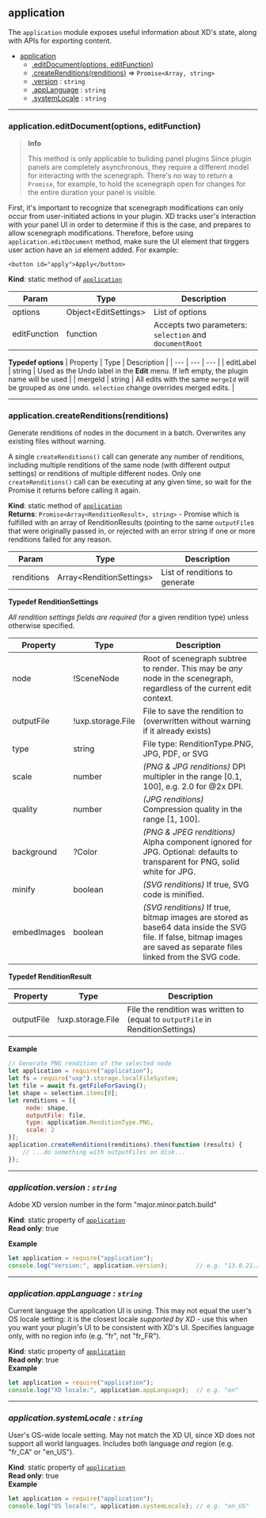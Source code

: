 <a name="module_application"></a>

## application
The `application` module exposes useful information about XD's state, along with APIs for exporting content.

* [application](#module_application)
    * [.editDocument(options, editFunction)](#module_application-editFunction)
    * [.createRenditions(renditions)](#module_application-createRenditions) ⇒ `Promise<Array, string>`
    * [.version](#module_application-version) : <code>string</code>
    * [.appLanguage](#module_application-appLanguage) : <code>string</code>
    * [.systemLocale](#module_application-systemLocale) : <code>string</code>

* * *

<a name="module_application-createRenditions"></a>

### application.editDocument(options, editFunction)
> **Info**
>
> This method is only applicable to buliding panel plugins
Since plugin panels are completely asynchronous, they require a different model for interacting with the scenegraph. There's no way to return a `Promise`, for example, to hold the scenegraph open for changes for the entire duration your panel is visible.

First, it's important to recognize that scenegraph modifications can only occur from user-initiated actions in your plugin. XD tracks user's interaction with your panel UI in order to determine if this is the case, and prepares to allow scenegraph modifications. Therefore, before using `application.editDocument` method, make sure the UI element that tirggers user action have an `id` element added. For example:

```
<button id="apply">Apply</button>
```

**Kind**: static method of [<code>application</code>](#module_application)  

| Param | Type | Description |
| --- | --- | --- |
| options | Object&lt;EditSettings> | List of options |
| editFunction | function | Accepts two parameters: `selection` and `documentRoot`|

**Typedef options**
| Property | Type | Description |
| --- | --- | --- |
| editLabel | string | Used as the Undo label in the **Edit** menu. If left empty, the plugin name will be used |
| mergeId | string | All edits with the same `mergeId` will be grouped as one undo. `selection` change overrides merged edits. |

* * *

### application.createRenditions(renditions)
Generate renditions of nodes in the document in a batch. Overwrites any existing files without warning.

A single `createRenditions()` call can generate any number of renditions, including multiple renditions of the same node (with
different output settings) or renditions of multiple different nodes. Only one `createRenditions()` call can be executing at any
given time, so wait for the Promise it returns before calling it again.

**Kind**: static method of [<code>application</code>](#module_application)  
**Returns**: `Promise<Array<RenditionResult>, string>` -  Promise which is fulfilled with an array of RenditionResults (pointing to
the same `outputFile`s that were originally passed in, or rejected with an error string if one or more renditions failed for
any reason.

| Param | Type | Description |
| --- | --- | --- |
| renditions | Array&lt;RenditionSettings> | List of renditions to generate |

**Typedef RenditionSettings**

_All rendition settings fields are required_ (for a given rendition type) unless otherwise specified.

| Property | Type | Description |
| --- | --- | --- |
| node | !SceneNode | Root of scenegraph subtree to render. This may be _any_ node in the scenegraph, regardless of the current edit context. |
| outputFile | !uxp.storage.File | File to save the rendition to (overwritten without warning if it already exists) |
| type | string | File type: RenditionType.PNG, JPG, PDF, or SVG |
| scale | number | _(PNG & JPG renditions)_ DPI multipler in the range [0.1, 100], e.g. 2.0 for @2x DPI. |
| quality | number | _(JPG renditions)_ Compression quality in the range [1, 100]. |
| background | ?Color | _(PNG & JPEG renditions)_ Alpha component ignored for JPG. Optional: defaults to transparent for PNG, solid white for JPG. |
| minify | boolean | _(SVG renditions)_ If true, SVG code is minified. |
| embedImages | boolean | _(SVG renditions)_ If true, bitmap images are stored as base64 data inside the SVG file. If false, bitmap images are saved as separate files linked from the SVG code. |

**Typedef RenditionResult**

| Property | Type | Description |
| --- | --- | --- |
| outputFile | !uxp.storage.File | File the rendition was written to (equal to `outputFile` in RenditionSettings) |

**Example**  
```js
// Generate PNG rendition of the selected node
let application = require("application");
let fs = require("uxp").storage.localFileSystem;
let file = await fs.getFileForSaving();
let shape = selection.items[0];
let renditions = [{
     node: shape,
     outputFile: file,
     type: application.RenditionType.PNG,
     scale: 2
}];
application.createRenditions(renditions).then(function (results) {
    // ...do something with outputFiles on disk...
});
```

* * *

<a name="module_application-version"></a>

### *application.version : <code>string</code>*
Adobe XD version number in the form "major.minor.patch.build"

**Kind**: static property of [<code>application</code>](#module_application)  
**Read only**: true  

**Example**  
```js
let application = require("application");
console.log("Version:", application.version);        // e.g. "13.0.21.3"
```

* * *

<a name="module_application-appLanguage"></a>

### *application.appLanguage : <code>string</code>*
Current language the application UI is using. This may not equal the user's OS locale setting: it is the closest
locale *supported by XD* - use this when you want your plugin's UI to be consistent with XD's UI. Specifies
language only, with no region info (e.g. "fr", not "fr_FR").

**Kind**: static property of [<code>application</code>](#module_application)  
**Read only**: true  
**Example**  
```js
let application = require("application");
console.log("XD locale:", application.appLanguage);  // e.g. "en"
```

* * *

<a name="module_application-systemLocale"></a>

### *application.systemLocale : <code>string</code>*
User's OS-wide locale setting. May not match the XD UI, since XD does not support all world languages. Includes both
language *and* region (e.g. "fr_CA" or "en_US").

**Kind**: static property of [<code>application</code>](#module_application)  
**Read only**: true  
**Example**  
```js
let application = require("application");
console.log("OS locale:", application.systemLocale); // e.g. "en_US"
```